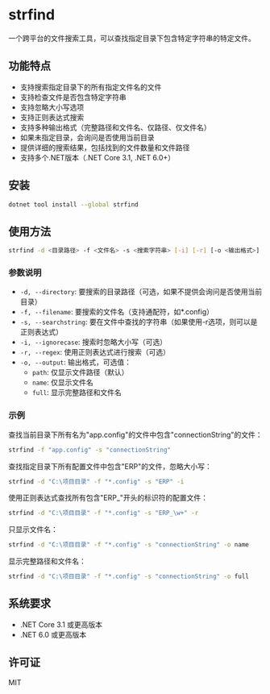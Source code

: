 # strfind

一个跨平台的文件搜索工具，可以查找指定目录下包含特定字符串的特定文件。

## 功能特点

- 支持搜索指定目录下的所有指定文件名的文件
- 支持检查文件是否包含特定字符串
- 支持忽略大小写选项
- 支持正则表达式搜索
- 支持多种输出格式（完整路径和文件名、仅路径、仅文件名）
- 如果未指定目录，会询问是否使用当前目录
- 提供详细的搜索结果，包括找到的文件数量和文件路径
- 支持多个.NET版本（.NET Core 3.1, .NET 6.0+）

## 安装

```bash
dotnet tool install --global strfind
```

## 使用方法

```bash
strfind -d <目录路径> -f <文件名> -s <搜索字符串> [-i] [-r] [-o <输出格式>]
```

### 参数说明

- `-d, --directory`: 要搜索的目录路径（可选，如果不提供会询问是否使用当前目录）
- `-f, --filename`: 要搜索的文件名（支持通配符，如*.config）
- `-s, --searchstring`: 要在文件中查找的字符串（如果使用-r选项，则可以是正则表达式）
- `-i, --ignorecase`: 搜索时忽略大小写（可选）
- `-r, --regex`: 使用正则表达式进行搜索（可选）
- `-o, --output`: 输出格式，可选值：
  - `path`: 仅显示文件路径（默认）
  - `name`: 仅显示文件名
  - `full`: 显示完整路径和文件名

### 示例

查找当前目录下所有名为"app.config"的文件中包含"connectionString"的文件：

```bash
strfind -f "app.config" -s "connectionString"
```

查找指定目录下所有配置文件中包含"ERP"的文件，忽略大小写：

```bash
strfind -d "C:\项目目录" -f "*.config" -s "ERP" -i
```

使用正则表达式查找所有包含"ERP_"开头的标识符的配置文件：

```bash
strfind -d "C:\项目目录" -f "*.config" -s "ERP_\w+" -r
```

只显示文件名：

```bash
strfind -d "C:\项目目录" -f "*.config" -s "connectionString" -o name
```

显示完整路径和文件名：

```bash
strfind -d "C:\项目目录" -f "*.config" -s "connectionString" -o full
```

## 系统要求

- .NET Core 3.1 或更高版本
- .NET 6.0 或更高版本

## 许可证

MIT